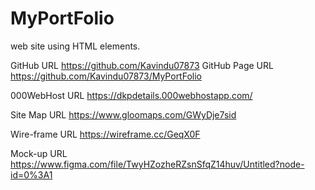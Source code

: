 # MyPortFolio
web site using HTML elements. 		

GitHub URL
https://github.com/Kavindu07873
GitHub Page URL
https://github.com/Kavindu07873/MyPortFolio

000WebHost URL
https://dkpdetails.000webhostapp.com/

Site Map URL
https://www.gloomaps.com/GWyDje7sid

Wire-frame URL
https://wireframe.cc/GeqX0F

Mock-up URL
https://www.figma.com/file/TwyHZozheRZsnSfqZ14huv/Untitled?node-id=0%3A1
